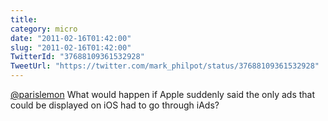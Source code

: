 ```yaml
---
title: 
category: micro
date: "2011-02-16T01:42:00"
slug: "2011-02-16T01:42:00"
TwitterId: "37688109361532928"
TweetUrl: "https://twitter.com/mark_philpot/status/37688109361532928"
---
```


[@parislemon](https://twitter.com/parislemon) What would happen if Apple
suddenly said the only ads that could be displayed on iOS had to go through
iAds?
